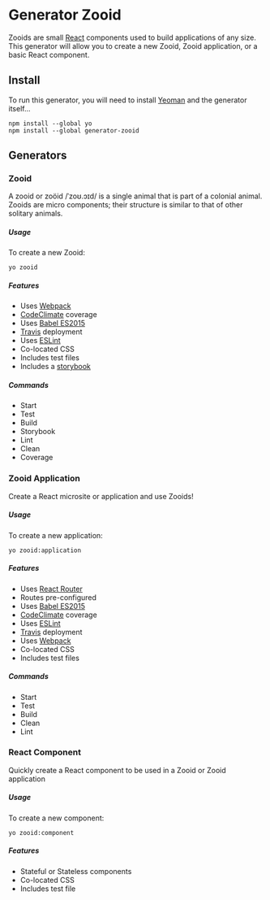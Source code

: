 # Generator Zooid
Zooids are small [React](https://facebook.github.io/react/index.html) components used to build applications of any size. This generator will allow you to create a new Zooid, Zooid application, or a basic React component.

## Install
To run this generator, you will need to install [Yeoman](http://yeoman.io/) and the generator itself...
```
npm install --global yo
npm install --global generator-zooid
```

## Generators

### Zooid
A zooid or zoöid /ˈzoʊ.ɔɪd/ is a single animal that is part of a colonial animal. Zooids are micro components; their structure is similar to that of other solitary animals.

##### Usage
To create a new Zooid:
```
yo zooid
```

##### Features
- Uses [Webpack](https://webpack.github.io/)
- [CodeClimate](https://codeclimate.com/) coverage
- Uses [Babel ES2015](https://babeljs.io/docs/learn-es2015/)
- [Travis](https://docs.travis-ci.com/user/deployment) deployment
- Uses [ESLint](http://eslint.org/)
- Co-located CSS
- Includes test files
- Includes a [storybook](https://github.com/kadirahq/react-storybook)

##### Commands
- Start
- Test
- Build
- Storybook
- Lint
- Clean
- Coverage

### Zooid Application
Create a React microsite or application and use Zooids!

##### Usage
To create a new application:
```
yo zooid:application
```

##### Features
- Uses [React Router](https://github.com/reactjs/react-router)
- Routes pre-configured
- Uses [Babel ES2015](https://babeljs.io/docs/learn-es2015/)
- [CodeClimate](https://codeclimate.com/) coverage
- Uses [ESLint](http://eslint.org/)
- [Travis](https://docs.travis-ci.com/user/deployment) deployment
- Uses [Webpack](https://webpack.github.io/)
- Co-located CSS
- Includes test files

##### Commands
- Start
- Test
- Build
- Clean
- Lint

### React Component
Quickly create a React component to be used in a Zooid or Zooid application

##### Usage
To create a new component:
```
yo zooid:component
```

##### Features
- Stateful or Stateless components
- Co-located CSS
- Includes test file
